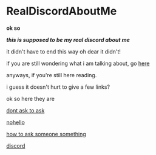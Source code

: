 # RealDiscordAboutMe

**ok so**

***this is supposed to be my real discord about me***

it didn't have to end this way
oh dear it didn't!

if you are still wondering what i am talking about, go [here](https://www.youtube.com/watch?v=dQw4w9WgXcQ)

anyways, if you're still here reading.

i guess it doesn't hurt to give a few links?

ok so here they are

[dont ask to ask](https://dontasktoask.com/)

[nohello](https://nohello.net/)

[how to ask someone something](https://stackoverflow.com/help/how-to-ask)

[discord](https://discords.com/bio/p/spinach)
